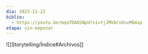 ```yaml
---
dia: 2023-11-22
biblio:
  - https://youtu.be/mqoTDAQSNpU?si=YjJMVbCsUsvMQ4vp
etapa: sin-empezar
---
```









![[Storytelling/Índice#Archivos]]
